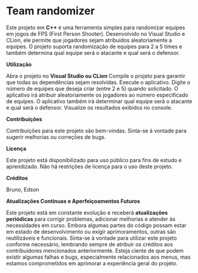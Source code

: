 # Team randomizer

Este projeto em **C++** é uma ferramenta simples para randomizar equipes em jogos de FPS (First Person Shooter). Desenvolvido no Visual Studio e CLion, ele permite que jogadores sejam atribuídos aleatoriamente a equipes. O projeto suporta randomização de equipes para 2 a 5 times e também determina qual equipe será o atacante e qual será o defensor.

**Utilização**

Abra o projeto no **Visual Studio ou CLion**
Compile o projeto para garantir que todas as dependências sejam resolvidas.
Execute o aplicativo.
Digite o número de equipes que deseja criar (entre 2 e 5) quando solicitado.
O aplicativo irá atribuir aleatoriamente os jogadores ao número especificado de equipes.
O aplicativo também irá determinar qual equipe será o atacante e qual será o defensor.
Visualize os resultados exibidos no console.

**Contribuições**

Contribuições para este projeto são bem-vindas. Sinta-se à vontade para sugerir melhorias ou correções de bugs.

**Licença**

Este projeto está disponibilizado para uso público para fins de estudo e aprendizado. Não há restrições de licença para o uso deste projeto.

**Créditos**

Bruno, Edson

**Atualizações Contínuas e Aperfeiçoamentos Futuros**

Este projeto está em constante evolução e receberá **atualizações periódicas** para corrigir problemas, adicionar melhorias e atender às necessidades em curso. Embora algumas partes do código possam estar em estado de desenvolvimento ou exigir aprimoramentos, outras são reutilizáveis e funcionais. Sinta-se à vontade para utilizar este projeto conforme necessário, lembrando sempre de atribuir os créditos aos contribuidores mencionados anteriormente. Esteja ciente de que podem existir algumas falhas e bugs, especialmente relacionados aos menus, mas estamos comprometidos em aprimorar a experiência geral do projeto.

